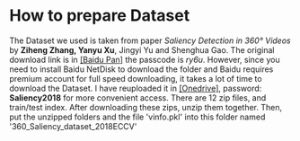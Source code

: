 # How to prepare Dataset
The Dataset we used is taken from paper *Saliency Detection in 360° Videos* by **Ziheng Zhang, Yanyu Xu**, Jingyi Yu and Shenghua Gao.
The original download link is in [[Baidu Pan]](https://pan.baidu.com/share/init?surl=akj0-8obIwC9oykTYSUm9Q) the passcode is *ry6u*.
However, since you need to install Baidu NetDisk to download the folder and Baidu requires premium account for full speed downloading, it takes a lot of time to download the Dataset.
I have reuploaded it in [[Onedrive]](https://thcsxuanduong-my.sharepoint.com/:f:/g/personal/hoangchuong_thcsxuanduong_onmicrosoft_com/Eu87CfMhvHlLrGXV9B8mTmwBpgxkz-qNTNMFZFTl7t5JmQ?e=lKZfuX), password: **Saliency2018** for more convenient access.
There are 12 zip files, and train/test index. After downloading these zips, unzip them together. Then, put the unzipped folders and the file 'vinfo.pkl' into this folder named '360_Saliency_dataset_2018ECCV'
